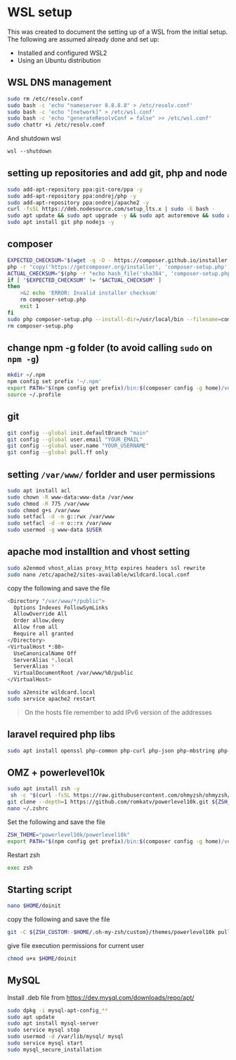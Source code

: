 # WSL setup

This was created to document the setting up of a WSL from the initial setup.
The following are assumed already done and set up:

- Installed and configured WSL2
- Using an Ubuntu distribution

## WSL DNS management

```sh
sudo rm /etc/resolv.conf
sudo bash -c 'echo "nameserver 8.8.8.8" > /etc/resolv.conf'
sudo bash -c 'echo "[network]" > /etc/wsl.conf'
sudo bash -c 'echo "generateResolvConf = false" >> /etc/wsl.conf'
sudo chattr +i /etc/resolv.conf
```

And shutdown wsl

```ps
wsl --shutdown
```

## setting up repositories and add git, php and node

```sh
sudo add-apt-repository ppa:git-core/ppa -y
sudo add-apt-repository ppa:ondrej/php -y
sudo add-apt-repository ppa:ondrej/apache2 -y
curl -fsSL https://deb.nodesource.com/setup_lts.x | sudo -E bash -
sudo apt update && sudo apt upgrade -y && sudo apt autoremove && sudo apt autoclean
sudo apt install git php nodejs -y
```

## composer

```sh
EXPECTED_CHECKSUM="$(wget -q -O - https://composer.github.io/installer.sig)"
php -r "copy('https://getcomposer.org/installer', 'composer-setup.php');"
ACTUAL_CHECKSUM="$(php -r "echo hash_file('sha384', 'composer-setup.php');")"
if [ "$EXPECTED_CHECKSUM" != "$ACTUAL_CHECKSUM" ]
then
    >&2 echo 'ERROR: Invalid installer checksum'
    rm composer-setup.php
    exit 1
fi
sudo php composer-setup.php --install-dir=/usr/local/bin --filename=composer
rm composer-setup.php
```

## change npm -g folder (to avoid calling `sudo` on `npm -g`)

```sh
mkdir ~/.npm
npm config set prefix '~/.npm'
export PATH="$(npm config get prefix)/bin:$(composer config -g home)/vendor/bin:$PATH"
source ~/.profile
```

## git

```sh
git config --global init.defaultBranch "main"
git config --global user.email "YOUR_EMAIL"
git config --global user.name "YOUR_USERNAME"
git config --global pull.ff only
```

## setting `/var/www/` forlder and user permissions

```sh
sudo apt install acl
sudo chown -R www-data:www-data /var/www
sudo chmod -R 775 /var/www
sudo chmod g+s /var/www
sudo setfacl -d -m g::rwx /var/www
sudo setfacl -d -m o::rx /var/www
sudo usermod -g www-data $USER
```

## apache mod installtion and vhost setting

```sh
sudo a2enmod vhost_alias proxy_http expires headers ssl rewrite
sudo nano /etc/apache2/sites-available/wildcard.local.conf
```

copy the following and save the file

```sh
<Directory "/var/www/*/public">
  Options Indexes FollowSymLinks
  AllowOverride All
  Order allow,deny
  Allow from all
  Require all granted
</Directory>
<VirtualHost *:80>
  UseCanonicalName Off
  ServerAlias *.local
  ServerAlias *
  VirtualDocumentRoot /var/www/%0/public
</VirtualHost>
```

```sh
sudo a2ensite wildcard.local
sudo service apache2 restart
```

> On the hosts file remember to add IPv6 version of the addresses

## laravel required php libs

```sh
sudo apt install openssl php-common php-curl php-json php-mbstring php-mysql php-xml php-zip
```

## OMZ + powerlevel10k

```sh
sudo apt install zsh -y
 sh -c "$(curl -fsSL https://raw.githubusercontent.com/ohmyzsh/ohmyzsh/master/tools/install.sh)" "" --unattended
git clone --depth=1 https://github.com/romkatv/powerlevel10k.git ${ZSH_CUSTOM:-$HOME/.oh-my-zsh/custom}/themes/powerlevel10k
nano ~/.zshrc
```

Set the following and save the file

```sh
ZSH_THEME="powerlevel10k/powerlevel10k"
export PATH="$(npm config get prefix)/bin:$(composer config -g home)/vendor/bin:$PATH"
```

Restart zsh

```sh
exec zsh
```

## Starting script

```sh
nano $HOME/doinit
```

copy the following and save the file

```sh
git -C ${ZSH_CUSTOM:-$HOME/.oh-my-zsh/custom}/themes/powerlevel10k pull && sudo apt update && sudo apt upgrade -y --allow-downgrades && sudo apt autoremove && sudo apt autoclean && sudo npm -g update && composer selfupdate && composer global update && sudo service apache2 restart
```

give file execution permissions for current user

```sh
chmod u+x $HOME/doinit
```

## MySQL

Install .deb file from https://dev.mysql.com/downloads/repo/apt/

```sh
sudo dpkg -i mysql-apt-config_**
sudo apt update
sudo apt install mysql-server
sudo service mysql stop
sudo usermod -d /var/lib/mysql/ mysql
sudo service mysql start
sudo mysql_secure_installation
```
